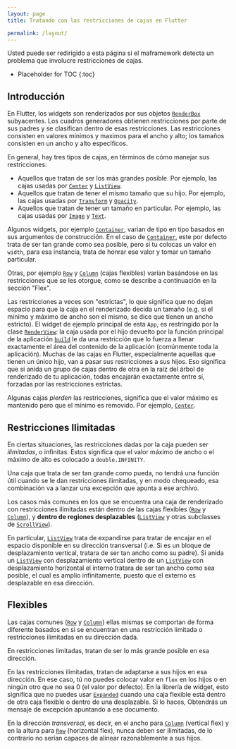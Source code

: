 ```yaml
---
layout: page
title: Tratando con las restricciones de cajas en Flutter

permalink: /layout/
---
```


Usted puede ser redirigido a esta página si el maframework detecta un problema que involucre restricciones de cajas.


* Placeholder for TOC
{:toc}

## Introducción

En Flutter, los widgets son renderizados por sus objetos [`RenderBox`](https://docs.flutter.io/flutter/rendering/RenderBox-class.html) subyacentes. Los cuadros generadores obtienen restricciones por parte de sus padres y se clasifican dentro de esas restricciones. 
Las restricciones consisten en valores mínimos y maximos para el ancho y alto; los tamaños consisten en un ancho y alto específicos.

En general, hay tres tipos de cajas, en términos de cómo manejar
sus restricciones:

- Aquellos que tratan de ser los más grandes posible.
  Por ejemplo, las cajas usadas por [`Center`](https://docs.flutter.io/flutter/widgets/Center-class.html) y [`ListView`](https://docs.flutter.io/flutter/widgets/ListView-class.html).
- Aquellos que tratan de tener el mismo tamaño que su hijo.
  Por ejemplo, las cajas usadas por [`Transform`](https://docs.flutter.io/flutter/widgets/Transform-class.html) y [`Opacity`](https://docs.flutter.io/flutter/widgets/Opacity-class.html).
- Aquellos que tratan de tener un tamaño en particular.
  Por ejemplo, las cajas usadas por [`Image`](https://docs.flutter.io/flutter/dart-ui/Image-class.html) y [`Text`](https://docs.flutter.io/flutter/widgets/Text-class.html).

Algunos widgets, por ejemplo [`Container`](https://docs.flutter.io/flutter/widgets/Container-class.html), varian de tipo en tipo basados en sus argumentos de construcción. En el caso de [`Container`](https://docs.flutter.io/flutter/widgets/Container-class.html), este por defecto trata de ser tan grande como sea posible, pero si tu colocas un valor en `width`, para esa instancia, trata de honrar ese valor y tomar un tamaño particular.

Otras, por ejemplo [`Row`](https://docs.flutter.io/flutter/widgets/Row-class.html) y [`Column`](https://docs.flutter.io/flutter/widgets/Column-class.html) (cajas flexibles) varían basándose en las restricciones que se les otorgue, como se describe a continuación en la sección "Flex".

Las restricciones a veces son "estrictas", lo que significa que no dejan espacio para que la caja en el renderizado decida un tamaño
(e.g. si el mínimo y máximo  de ancho son el mismo, se dice que tienen un ancho estricto). El widget de ejemplo principal de esta `App`, es restringido por la clase
[`RenderView`](https://docs.flutter.io/flutter/rendering/RenderView-class.html): la caja usada por el hijo devuelto por la función principal de la aplicación [`build`](https://docs.flutter.io/flutter/widgets/State/build.html) le da una restricción que lo fuerza a llenar exactamente el área del contenido de la aplicación  (comúnmente toda la aplicación). Muchas de las cajas en Flutter, especialmente aquellas que tienen un único hijo, van a pasar sus restricciones a sus hijos. Eso significa que si anida un grupo de cajas dentro de otra en la raíz del árbol de renderizado de tu aplicación, todas encajarán exactamente entre sí, forzadas por las restricciones estrictas.

Algunas cajas _pierden_ las restricciones, significa que el valor máximo es mantenido pero que el mínimo es removido. Por ejemplo, [`Center`](https://docs.flutter.io/flutter/widgets/Center-class.html).

Restricciones Ilimitadas
------------------------

En ciertas situaciones, las restricciones dadas por la caja pueden ser _ilimitadas_, o infinitas. Estos significa que el valor máximo de ancho o el máximo de alto es colocado a `double.INFINITY`.


Una caja que trata de ser tan grande como pueda, no tendrá una función útil cuando se le dan restricciones ilimitadas, y en modo chequeado, esa combinación va a lanzar una excepción que apunta a ese archivo.

Los casos más comunes en los que se encuentra una caja de renderizado con restricciones ilimitadas están dentro de las cajas flexibles ([`Row`](https://docs.flutter.io/flutter/widgets/Row-class.html)
y [`Column`](https://docs.flutter.io/flutter/widgets/Column-class.html)), 
y **dentro de regiones desplazables** 
([`ListView`](https://docs.flutter.io/flutter/widgets/ListView-class.html) 
y otras subclasses de [`ScrollView`](https://docs.flutter.io/flutter/widgets/ScrollView-class.html)).

En particular, [`ListView`](https://docs.flutter.io/flutter/widgets/ListView-class.html)
trata de expandirse para tratar de encajar en el espacio disponible en su dirección transversal (i.e. Si es un bloque de desplazamiento vertical, tratara de ser tan ancho como su padre). Si anida un
[`ListView`](https://docs.flutter.io/flutter/widgets/ListView-class.html) con desplazamiento vertical dentro de un [`ListView`](https://docs.flutter.io/flutter/widgets/ListView-class.html) con desplazamiento horizontal el interno tratara de ser tan ancho como sea posible, el cual es amplio infinitamente, puesto que el externo es desplazable en esa dirección.

Flexibles
---------

Las cajas comunes ([`Row`](https://docs.flutter.io/flutter/widgets/Row-class.html) 
y [`Column`](https://docs.flutter.io/flutter/widgets/Column-class.html))  ellas mismas se comportan de forma diferente basados en si se encuentran en una restricción limitada o restricciones ilimitadas en su dirección dada.

En restricciones limitadas, tratan de ser lo más grande posible en esa dirección.

En las restricciones ilimitadas, tratan de adaptarse a sus hijos en esa dirección. En ese caso, tú no puedes colocar valor en `flex` en los hijos o en ningún otro que no sea 0 (el valor por defecto). En la librería de widget, esto significa que no puedes usar [`Expanded`](https://docs.flutter.io/flutter/widgets/Expanded-class.html)
cuando una caja flexible está dentro de otra caja flexible o dentro de una desplazable. Si lo haces, Obtendrás un mensaje de excepción apuntando a ese documento.

En la dirección _transversal_, es decir, en el ancho para [`Column`](https://docs.flutter.io/flutter/widgets/Column-class.html) (vertical flex) y en la altura para [`Row`](https://docs.flutter.io/flutter/widgets/Row-class.html) (horizontal flex), nunca deben ser ilimitadas, de lo contrario no serían capaces de alinear razonablemente a sus hijos.
